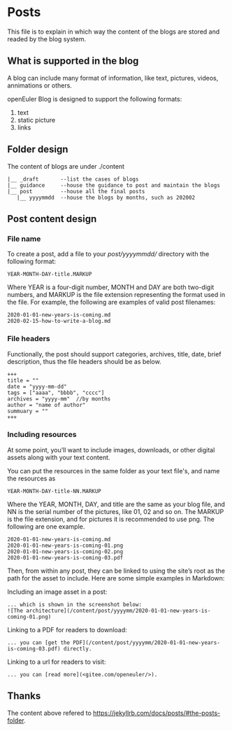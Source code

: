 # Posts
This file is to explain in which way the content of the blogs are stored and readed by the blog system.

## What is supported in the blog
A blog can include many format of information, like text, pictures, videos, annimations or others. 

openEuler Blog is designed to support the following formats:

1. text
2. static picture
3. links

## Folder design
The content of blogs are under ./content

```
|__ _draft       --list the cases of blogs 
|__ guidance     --house the guidance to post and maintain the blogs
|__ post         --house all the final posts
   |__ yyyymmdd  --house the blogs by months, such as 202002
```

## Post content design
### File name
To create a post, add a file to your _post/yyyymmdd/_ directory with the following format:

```
YEAR-MONTH-DAY-title.MARKUP
```
Where YEAR is a four-digit number, MONTH and DAY are both two-digit numbers, and MARKUP is the file extension representing the format used in the file. For example, the following are examples of valid post filenames:
```
2020-01-01-new-years-is-coming.md
2020-02-15-how-to-write-a-blog.md
```

### File headers
Functionally, the post should support categories, archives, title, date, brief description, thus the file headers should be as below.
```
+++
title = ""
date = "yyyy-mm-dd"
tags = ["aaaa", "bbbb", "cccc"]
archives = "yyyy-mm"  //by months
author = "name of author"
summuary = ""
+++
```

### Including resources

At some point, you’ll want to include images, downloads, or other digital assets along with your text content. 

You can put the resources in the same folder as your text file's, and name the resources as 
```
YEAR-MONTH-DAY-title-NN.MARKUP
```
Where the YEAR, MONTH, DAY, and title are the same as your blog file, and NN is the serial number of the pictures, like 01, 02 and so on. The MARKUP is the file extension, and for pictures it is recommended to use png.
The following are one example.
```
2020-01-01-new-years-is-coming.md
2020-01-01-new-years-is-coming-01.png
2020-01-01-new-years-is-coming-02.png
2020-01-01-new-years-is-coming-03.pdf
```
Then, from within any post, they can be linked to using the site’s root as the path for the asset to include. Here are some simple examples in Markdown:

Including an image asset in a post:
```
... which is shown in the screenshot below:
![The architecture](/content/post/yyyymm/2020-01-01-new-years-is-coming-01.png)
```

Linking to a PDF for readers to download:
```
... you can [get the PDF](/content/post/yyyymm/2020-01-01-new-years-is-coming-03.pdf) directly.
```
Linking to a url for readers to visit:
```
... you can [read more](<gitee.com/openeuler/>).
```

## Thanks
The content above refered to <https://jekyllrb.com/docs/posts/#the-posts-folder>. 